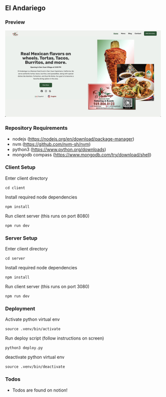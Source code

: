 ## El Andariego

### Preview

![Homepage](assets/homepage.jpg)

### Repository Requirements

- nodejs (https://nodejs.org/en/download/package-manager)
- nvm (https://github.com/nvm-sh/nvm)
- python3 (https://www.python.org/downloads)
- mongodb compass (https://www.mongodb.com/try/download/shell)

### Client Setup

Enter client directory

```
cd client
```

Install required node dependencies

```
npm install
```

Run client server (this runs on port 8080)

```
npm run dev
```

### Server Setup

Enter client directory

```
cd server
```

Install required node dependencies

```
npm install
```

Run client server (this runs on port 3080)

```
npm run dev
```

### Deployment

Activate python virtual env

```
source .venv/bin/activate
```

Run deploy script (follow instructions on screen)

```
python3 deploy.py
```

deactivate python virtual env

```
source .venv/bin/deactivate
```

### Todos

- Todos are found on notion!
